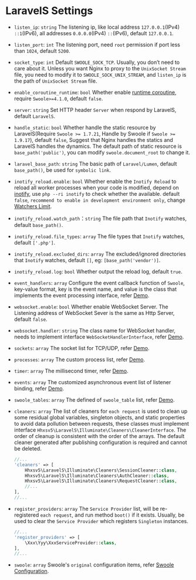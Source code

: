 # LaravelS Settings

- `listen_ip`: `string` The listening ip, like local address `127.0.0.1`(IPv4) `::1`(IPv6), all addresses `0.0.0.0`(IPv4) `::`(IPv6), default `127.0.0.1`.

- `listen_port`: `int` The listening port, need `root` permission if port less than `1024`, default `5200`.

- `socket_type`: `int` Default `SWOOLE_SOCK_TCP`. Usually, you don’t need to care about it. Unless you want Nginx to proxy to the `UnixSocket Stream` file, you need to modify it to `SWOOLE_SOCK_UNIX_STREAM`, and `listen_ip` is the path of `UnixSocket Stream` file.

- `enable_coroutine_runtime`: `bool` Whether enable [runtime coroutine](https://wiki.swoole.com/wiki/page/965.html), require `Swoole>=4.1.0`, default `false`.

- `server`: `string` Set HTTP header `Server` when respond by LaravelS, default `LaravelS`.

- `handle_static`: `bool` Whether handle the static resource by LaravelS(Require `Swoole >= 1.7.21`, Handle by Swoole if `Swoole >= 1.9.17`), default `false`, Suggest that Nginx handles the statics and LaravelS handles the dynamics. The default path of static resource is `base_path('public')`, you can modify `swoole.document_root` to change it.

- `laravel_base_path`: `string` The basic path of `Laravel/Lumen`, default `base_path()`, be used for `symbolic link`.

- `inotify_reload.enable`: `bool` Whether enable the `Inotify Reload` to reload all worker processes when your code is modified, depend on [inotify](http://pecl.php.net/package/inotify), use `php --ri inotify` to check whether the available. default `false`, `recommend to enable in development environment only`, change [Watchers Limit](https://github.com/hhxsv5/laravel-s/blob/master/KnownIssues.md#inotify-reached-the-watchers-limit).

- `inotify_reload.watch_path`：`string` The file path that `Inotify` watches, default `base_path()`.

- `inotify_reload.file_types`: `array` The file types that `Inotify` watches, default `['.php']`.

- `inotify_reload.excluded_dirs`: `array` The excluded/ignored directories that `Inotify` watches, default `[]`, eg: `[base_path('vendor')]`.

- `inotify_reload.log`: `bool` Whether output the reload log, default `true`.

- `event_handlers`: `array` Configure the event callback function of `Swoole`, key-value format, key is the event name, and value is the class that implements the event processing interface, refer [Demo](https://github.com/hhxsv5/laravel-s/blob/master/README.md#configuring-the-event-callback-function-of-swoole).

- `websocket.enable`: `bool` Whether enable WebSocket Server. The Listening address of WebSocket Sever is the same as Http Server, default `false`.

- `websocket.handler`: `string` The class name for WebSocket handler, needs to implement interface `WebSocketHandlerInterface`, refer [Demo](https://github.com/hhxsv5/laravel-s/blob/master/README.md#enable-websocket-server).

- `sockets`: `array` The socket list for TCP/UDP, refer [Demo](https://github.com/hhxsv5/laravel-s/blob/master/README.md#multi-port-mixed-protocol).

- `processes`: `array` The custom process list, refer [Demo](https://github.com/hhxsv5/laravel-s/blob/master/README.md#custom-process).

- `timer`: `array` The millisecond timer, refer [Demo](https://github.com/hhxsv5/laravel-s/blob/master/README.md#millisecond-cron-job).

- `events`: `array` The customized asynchronous event list of listener binding, refer [Demo](https://github.com/hhxsv5/laravel-s/blob/master/README.md#customized-asynchronous-events).

- `swoole_tables`: `array` The defined of `swoole_table` list, refer [Demo](https://github.com/hhxsv5/laravel-s/blob/master/README.md#use-swoole_table).

- `cleaners`: `array` The list of cleaners for `each request` is used to clean up some residual global variables, singleton objects, and static properties to avoid data pollution between requests, these classes must implement interface `Hhxsv5\LaravelS\Illuminate\Cleaners\CleanerInterface`. The order of cleanup is consistent with the order of the arrays. The default cleaner generated after publishing configuration is required and cannot be deleted.
    ```php
    //...
    'cleaners' => [
        Hhxsv5\LaravelS\Illuminate\Cleaners\SessionCleaner::class,
        Hhxsv5\LaravelS\Illuminate\Cleaners\AuthCleaner::class,
        Hhxsv5\LaravelS\Illuminate\Cleaners\RequestCleaner::class,
        //...
    ],
    //...
    ```

- `register_providers`: `array` The `Service Provider` list, will be re-registered `each request`, and run method `boot()` if it exists. Usually, be used to clear the `Service Provider` which registers `Singleton` instances.
    ```php
    //...
    'register_providers' => [
        \Xxx\Yyy\XxxServiceProvider::class,
    ],
    //...
    ```

- `swoole`: `array` Swoole's `original` configuration items, refer [Swoole Configuration](https://www.swoole.co.uk/docs/modules/swoole-server/configuration).
